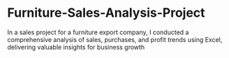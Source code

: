 # Furniture-Sales-Analysis-Project
In a sales project for a furniture export company, I conducted a comprehensive analysis of sales, purchases, and profit trends using Excel, delivering valuable insights for business growth

